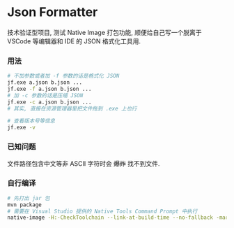 # Json Formatter

技术验证型项目, 测试 Native Image 打包功能, 顺便给自己写一个脱离于 VSCode 等编辑器和 IDE 的 JSON 格式化工具用.

### 用法

```bash
# 不加参数或者加 -f 参数的话是格式化 JSON
jf.exe a.json b.json ...
jf.exe -f a.json b.json ...
# 加 -c 参数的话是压缩 JSON
jf.exe -c a.json b.json ...
# 其实, 直接在资源管理器里把文件拖到 .exe 上也行

# 查看版本号等信息
jf.exe -v
```

### 已知问题

文件路径包含中文等非 ASCII 字符时会 ~~爆炸~~ 找不到文件.

### 自行编译

```bash
# 先打出 jar 包
mvn package
# 需要在 Visual Studio 提供的 Native Tools Command Prompt 中执行
native-image -H:-CheckToolchain --link-at-build-time --no-fallback -march=x86-64-v3 -jar jf-{VERSION}-jar-with-dependencies.jar
```
